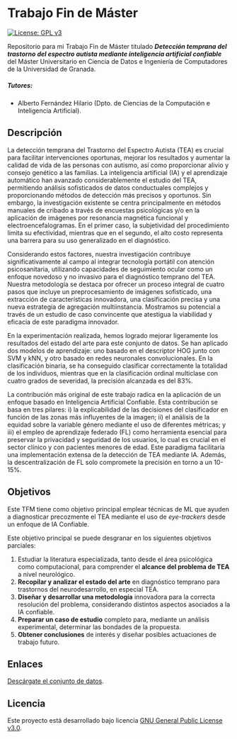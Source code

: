 # Trabajo Fin de Máster

[![License: GPL v3](https://img.shields.io/badge/License-GPLv3-blue.svg)](https://www.gnu.org/licenses/gpl-3.0)

Repositorio para mi Trabajo Fin de Máster titulado ***Detección temprana del trastorno del espectro autista
mediante inteligencia artificial confiable*** del Máster Universitario en Ciencia de Datos e Ingeniería de Computadores de la Universidad de Granada.

##### Tutores:

- Alberto Fernández Hilario (Dpto. de Ciencias de la Computación e Inteligencia Artificial).

## Descripción

La detección temprana del Trastorno del Espectro Autista (TEA) es crucial para facilitar intervenciones oportunas, mejorar los resultados y aumentar la calidad de vida de las personas con autismo, así como proporcionar alivio y consejo genético a las familias. La inteligencia artificial (IA) y el aprendizaje automático han avanzado considerablemente el estudio del TEA, permitiendo análisis sofisticados de datos conductuales complejos y proporcionando métodos de detección más precisos y oportunos. Sin embargo, la investigación existente se centra principalmente en métodos manuales de cribado a través de encuestas psicológicas y/o en la aplicación de imágenes por resonancia magnética funcional y electroencefalogramas. En el primer caso, la subjetividad del procedimiento limita su efectividad, mientras que en el segundo, el alto costo representa una barrera para su uso generalizado en el diagnóstico.

Considerando estos factores, nuestra investigación contribuye significativamente al campo al integrar tecnología portátil con atención psicosanitaria, utilizando capacidades de seguimiento ocular como un enfoque novedoso y no invasivo para el diagnóstico temprano del TEA. Nuestra metodología se destaca por ofrecer un proceso integral de cuatro pasos que incluye un preprocesamiento de imágenes sofisticado, una extracción de características innovadora, una clasificación precisa y una nueva estrategia de agregación multiinstancia. Mostramos su potencial a través de un estudio de caso convincente que atestigua la viabilidad y eficacia de este paradigma innovador.

En la experimentación realizada, hemos logrado mejorar ligeramente los resultados del estado del arte para este conjunto de datos. Se han aplicado dos modelos de aprendizaje: uno basado en el descriptor HOG junto con SVM y kNN, y otro basado en redes neuronales convolucionales. En la clasificación binaria, se ha conseguido clasificar correctamente la totalidad de los individuos, mientras que en la clasificación ordinal multiclase con cuatro grados de severidad, la precisión alcanzada es del 83%.

La contribución más original de este trabajo radica en la aplicación de un enfoque basado en Inteligencia Artificial Confiable. Esta contribución se basa en tres pilares: i) la explicabilidad de las decisiones del clasificador en función de las zonas más influyentes de la imagen; ii) el análisis de la equidad sobre la variable género mediante el uso de diferentes métricas; y iii) el empleo de aprendizaje federado (FL) como herramienta esencial para preservar la privacidad y seguridad de los usuarios, lo cual es crucial en el sector clínico y con pacientes menores de edad. Este paradigma facilitaría una implementación extensa de la detección de TEA mediante IA. Además, la descentralización de FL solo compromete la precisión en torno a un 10-15%.

## Objetivos

Este TFM tiene como objetivo principal emplear técnicas de ML que ayuden a diagnosticar precozmente el TEA mediante el uso de *eye-trackers* desde un enfoque de IA Confiable.

Este objetivo principal se puede desgranar en los siguientes objetivos parciales:
1. Estudiar la literatura especializada, tanto desde el área psicológica como computacional, para comprender el **alcance del problema de TEA** a nivel neurológico.
2. **Recopilar y analizar el estado del arte** en diagnóstico temprano para trastornos del neurodesarrollo, en especial TEA.
3. **Diseñar y desarrollar una metodología** innovadora para la correcta resolución del problema, considerando distintos aspectos asociados a la IA confiable.
4. **Preparar un caso de estudio** completo para, mediante un análisis experimental, determinar las bondades de la propuesta.
5. **Obtener conclusiones** de interés y diseñar posibles actuaciones de trabajo futuro.

## Enlaces

[Descárgate el conjunto de datos](https://figshare.com/s/5d4f93395cc49d01e2bd).

## Licencia

Este proyecto está desarrollado bajo licencia [GNU General Public License v3.0](https://es.wikipedia.org/wiki/GNU_General_Public_License).
